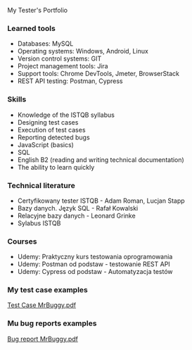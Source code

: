 
My Tester's Portfolio



### Learned tools
- Databases: MySQL
- Operating systems: Windows, Android, Linux
- Version control systems: GIT
- Project management tools: Jira
- Support tools: Chrome DevTools, Jmeter, BrowserStack
- REST API testing: Postman, Cypress

### Skills
- Knowledge of the ISTQB syllabus
- Designing test cases
- Execution of test cases
- Reporting detected bugs
- JavaScript (basics)
- SQL
- English B2 (reading and writing technical documentation)
- The ability to learn quickly

### Technical literature
- Certyfikowany tester ISTQB - Adam Roman, Lucjan Stapp
- Bazy danych. Język SQL - Rafał Kowalski
- Relacyjne bazy danych - Leonard Grinke
- Sylabus ISTQB

### Courses
- Udemy: Praktyczny kurs testowania oprogramowania
- Udemy: Postman od podstaw - testowanie REST API
- Udemy: Cypress od podstaw - Automatyzacja testów

### My test case examples

[Test Case MrBuggy.pdf](https://github.com/PirogDawid/Manual-testing/files/11049958/Test.Case.MrBuggy.pdf)

### Mu bug reports examples

[Bug report MrBuggy.pdf](https://github.com/PirogDawid/Manual-testing/files/11049959/Bug.report.MrBuggy.pdf)




